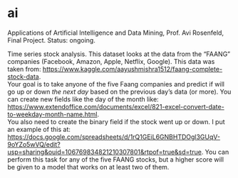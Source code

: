 # ai

Applications of Artificial Intelligence and Data Mining, Prof. Avi Rosenfeld, Final Project.
Status: ongoing.

Time series stock analysis.  This dataset looks at the data from the “FAANG” companies (Facebook, Amazon, Apple, Netflix, Google). 
This data was taken from: https://www.kaggle.com/aayushmishra1512/faang-complete-stock-data.  
Your goal is to take anyone of the five Faang companies and predict if will go up or down *the next day* based on the previous day’s data (or more). 
You can create new fields like the day of the month like: https://www.extendoffice.com/documents/excel/821-excel-convert-date-to-weekday-month-name.html.  
You also need to create the binary field if the stock went up or down. I put an example of this at:
https://docs.google.com/spreadsheets/d/1rQ1GEiL6GNBHTDOgl3GUqV-9oYZo5wVQ/edit?usp=sharing&ouid=106769834821210307801&rtpof=true&sd=true. 
You can perform this task for any of the five FAANG stocks, but a higher score will be given to a model that works on at least two of them.
